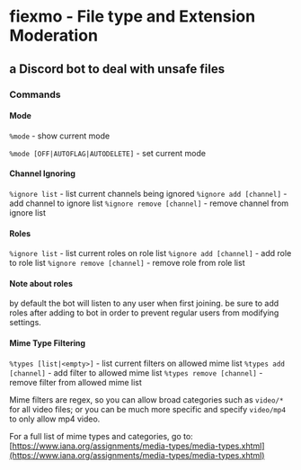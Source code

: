 # fiexmo - File type and Extension Moderation

## a Discord bot to deal with unsafe files

### Commands

#### Mode
`%mode` - show current mode

`%mode [OFF|AUTOFLAG|AUTODELETE]` - set current mode

#### Channel Ignoring
`%ignore list` - list current channels being ignored
`%ignore add [channel]` - add channel to ignore list
`%ignore remove [channel]` - remove channel from ignore list

#### Roles
`%ignore list` - list current roles on role list
`%ignore add [channel]` - add role to role list
`%ignore remove [channel]` - remove role from role list

#### Note about roles

by default the bot will listen to any user when first joining.
be sure to add roles after adding to bot in order to prevent regular
users from modifying settings.

#### Mime Type Filtering
`%types [list|<empty>]` - list current filters on allowed mime list
`%types add [channel]` - add filter to allowed mime list
`%types remove [channel]` - remove filter from allowed mime list

Mime filters are regex, so you can allow broad categories such as `video/*` for all video files; 
or you can be much more specific and specify `video/mp4` to only allow mp4 video.

For a full list of mime types and categories, go to: [https://www.iana.org/assignments/media-types/media-types.xhtml](https://www.iana.org/assignments/media-types/media-types.xhtml)